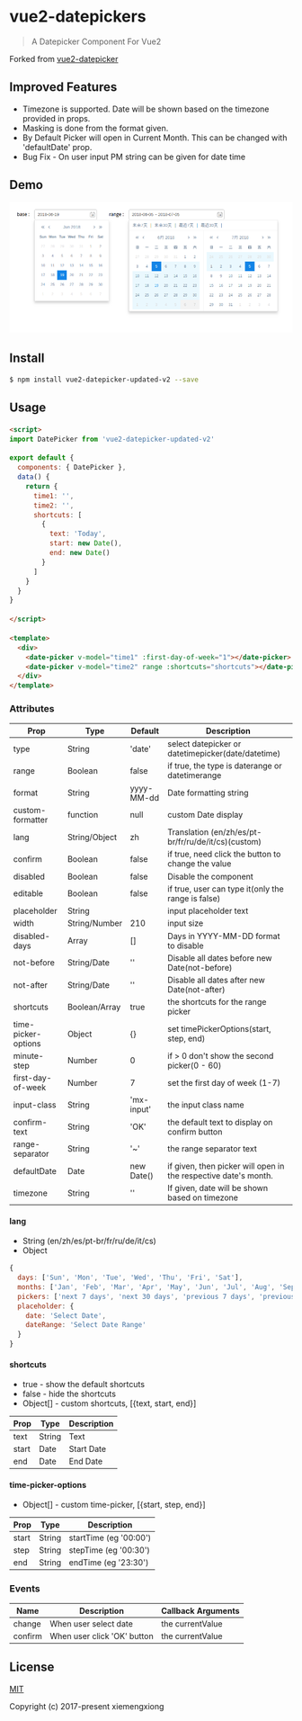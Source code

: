 # vue2-datepickers

> A Datepicker Component For Vue2

Forked from [vue2-datepicker](<https://mengxiong10.github.io/vue2-datepicker/>)
## Improved Features
* Timezone is supported. Date will be shown based on the timezone provided in props.
* Masking is done from the format given.
* By Default Picker will open in Current Month. This can be changed with 'defaultDate' prop.
* Bug Fix - On user input PM string can be given for date time  
## Demo

![image](https://github.com/mengxiong10/vue2-datepicker/raw/master/screenshot/demo.PNG)

## Install

```bash
$ npm install vue2-datepicker-updated-v2 --save
```

## Usage

```html
<script>
import DatePicker from 'vue2-datepicker-updated-v2'

export default {
  components: { DatePicker },
  data() {
    return {
      time1: '',
      time2: '',
      shortcuts: [
        {
          text: 'Today',
          start: new Date(),
          end: new Date()
        }
      ]
    }
  }
}

</script>

<template>
  <div>
    <date-picker v-model="time1" :first-day-of-week="1"></date-picker>
    <date-picker v-model="time2" range :shortcuts="shortcuts"></date-picker>
  </div>
</template>
```
### Attributes

| Prop                | Type          | Default     | Description                                         |
|---------------------|---------------|-------------|-----------------------------------------------------|
| type                | String        | 'date'      | select datepicker or datetimepicker(date/datetime)  |
| range               | Boolean       | false       | if true, the type is daterange or datetimerange     |
| format              | String        | yyyy-MM-dd  | Date formatting string                              |
| custom-formatter    | function      | null        | custom Date display                                 |
| lang                | String/Object | zh          | Translation (en/zh/es/pt-br/fr/ru/de/it/cs)(custom) |
| confirm             | Boolean       | false       | if true, need click the button to change the value  |
| disabled            | Boolean       | false       | Disable the component                               |
| editable            | Boolean       | false       | if true, user can type it(only the range is false)  |
| placeholder         | String        |             | input placeholder text                              |
| width               | String/Number | 210         | input size                                          |
| disabled-days       | Array         | []          | Days in YYYY-MM-DD format to disable                |
| not-before          | String/Date   | ''          | Disable all dates before new Date(not-before)       |
| not-after           | String/Date   | ''          | Disable all dates after new Date(not-after)         |
| shortcuts           | Boolean/Array | true        | the shortcuts for the range picker                  |
| time-picker-options | Object        | {}          | set timePickerOptions(start, step, end)             |
| minute-step         | Number        | 0           | if > 0 don't show the second picker(0 - 60)         |
| first-day-of-week   | Number        | 7           | set the first day of week (1-7)                     |
| input-class         | String        | 'mx-input'  | the input class name                                |
| confirm-text        | String        | 'OK'        | the default text to display on confirm button       |
| range-separator     | String        | '~'         | the range separator text                            |
| defaultDate     | Date        | new Date()         | if given, then picker will open in the respective date's month.| 
| timezone            | String        | ''          | If given, date will be shown based on timezone      |

#### lang
* String (en/zh/es/pt-br/fr/ru/de/it/cs)
* Object

```JavaScript
{
  days: ['Sun', 'Mon', 'Tue', 'Wed', 'Thu', 'Fri', 'Sat'],
  months: ['Jan', 'Feb', 'Mar', 'Apr', 'May', 'Jun', 'Jul', 'Aug', 'Sep', 'Oct', 'Nov', 'Dec'],
  pickers: ['next 7 days', 'next 30 days', 'previous 7 days', 'previous 30 days'],
  placeholder: {
    date: 'Select Date',
    dateRange: 'Select Date Range'
  }
}
```

#### shortcuts
* true -      show the default shortcuts
* false -     hide the shortcuts
* Object[] -  custom shortcuts, [{text, start, end}]

| Prop            | Type          |  Description           |
|-----------------|---------------|------------------------|
| text            | String        | Text                   |
| start           | Date          | Start Date             |
| end             | Date          | End Date               |

#### time-picker-options
* Object[] -  custom time-picker, [{start, step, end}]

| Prop            | Type          |  Description           |
|-----------------|---------------|------------------------|
| start           | String        | startTime (eg '00:00') |
| step            | String        | stepTime  (eg '00:30') |
| end             | String        | endTime   (eg '23:30') |


### Events
| Name            | Description                  |  Callback Arguments    |
|-----------------|------------------------------|------------------------|
| change          | When user select date        | the currentValue       |
| confirm         | When user click 'OK' button  | the currentValue       |

## License

[MIT](https://github.com/Ramya-Palaniswami/vue2-datepicker-mask/blob/master/LICENSE)

Copyright (c) 2017-present xiemengxiong
